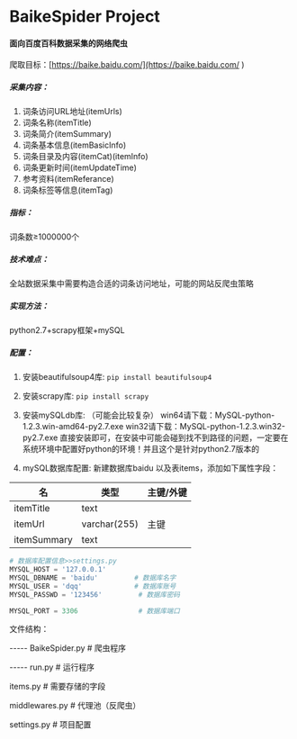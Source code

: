 # BaikeSpider Project

#### 面向百度百科数据采集的网络爬虫

爬取目标：[https://baike.baidu.com/](https://baike.baidu.com/ ) 

##### 采集内容：
1. 词条访问URL地址(itemUrls)
2. 词条名称(itemTitle)
3. 词条简介(itemSummary)
4. 词条基本信息(itemBasicInfo)
5. 词条目录及内容(itemCat)(itemInfo)
6. 词条更新时间(itemUpdateTime)
7. 参考资料(itemReferance)
8. 词条标签等信息(itemTag)

##### 指标：
词条数≥1000000个

##### 技术难点：
全站数据采集中需要构造合适的词条访问地址，可能的网站反爬虫策略

##### 实现方法：

python2.7+scrapy框架+mySQL

##### 配置：
1. 安装beautifulsoup4库: `pip install beautifulsoup4`

2. 安装scrapy库: `pip install scrapy`

3. 安装mySQLdb库: （可能会比较复杂）
    win64请下载：MySQL-python-1.2.3.win-amd64-py2.7.exe 
    win32请下载：MySQL-python-1.2.3.win32-py2.7.exe
    直接安装即可，在安装中可能会碰到找不到路径的问题，一定要在系统环境中配置好python的环境！并且这个是针对python2.7版本的

4. mySQL数据库配置: 新建数据库baidu 以及表items，添加如下属性字段：

  | 名           | 类型           | 主键/外键 |
  | ----------- | ------------ | ----- |
  | itemTitle   | text         |       |
  | itemUrl     | varchar(255) | 主键    |
  | itemSummary | text         |       |

  ```python
  # 数据库配置信息>>settings.py
  MYSQL_HOST = '127.0.0.1'
  MYSQL_DBNAME = 'baidu'         # 数据库名字
  MYSQL_USER = 'dqq'             # 数据库账号
  MYSQL_PASSWD = '123456'         # 数据库密码

  MYSQL_PORT = 3306               # 数据库端口
  ```


文件结构：

----- BaikeSpider.py # 爬虫程序

----- run.py # 运行程序

items.py # 需要存储的字段

middlewares.py # 代理池（反爬虫）

settings.py # 项目配置